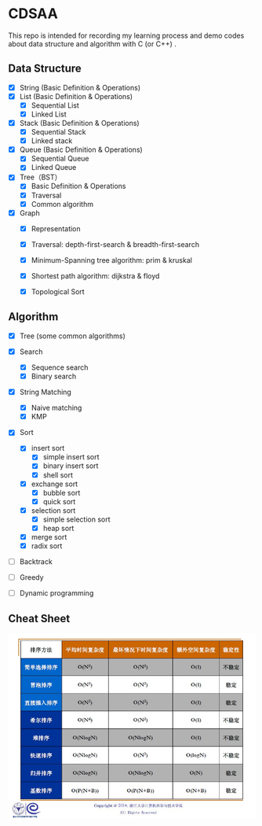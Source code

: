 

# CDSAA

This repo is intended for recording my learning process and demo codes about data structure and algorithm with C (or C++) .



## Data Structure 
- [x] String (Basic Definition & Operations) 
- [x] List (Basic Definition & Operations)
  - [x]  Sequential List
  - [x]  Linked List
- [x] Stack  (Basic Definition & Operations)
  - [x]  Sequential Stack 
  - [x]  Linked stack
- [x] Queue (Basic Definition & Operations)
  - [x]  Sequential Queue
  - [x]  Linked Queue
- [x] Tree（BST）
  - [x] Basic Definition & Operations
  - [x] Traversal
  - [x] Common algorithm
- [x] Graph
  - [x]  Representation
  - [x] Traversal: depth-first-search & breadth-first-search
  - [x] Minimum-Spanning tree algorithm: prim & kruskal
  - [x] Shortest path algorithm: dijkstra & floyd
  - [x] Topological Sort



## Algorithm 

- [x] Tree (some common algorithms)
- [x] Search
  - [x] Sequence search
  - [x] Binary search
- [x] String Matching
  - [x] Naive matching
  - [x] KMP 
- [x] Sort
  - [x] insert sort
    - [x] simple insert sort
    - [x] binary insert sort
    - [x] shell sort
  - [x] exchange sort
    - [x] bubble sort
    - [x] quick sort
  - [x] selection sort
    - [x] simple selection sort
    - [x] heap sort
  - [x] merge sort
  - [x] radix sort
- [ ] Backtrack
- [ ] Greedy
- [ ] Dynamic programming



## Cheat Sheet

![](/images/sort.jpg)

